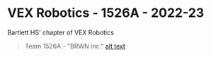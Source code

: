 # VEX Robotics - 1526A - 2022-23
Bartlett HS' chapter of VEX Robotics
> Team 1526A - "BRWN inc."
[alt text](https://github.com/sohamsolanki/VEX-1526A-2023/blob/main/Head%20Executive,%20Polero%20Builders%20Inc.%2011%20Olive%20Rd.%20Huntington%20Station,%20NY.png?raw=true)
